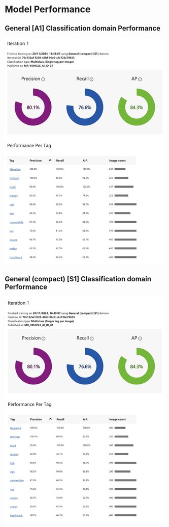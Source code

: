 # Model Performance

## General [A1] Classification domain Performance

![General A1 Performance](../images/General-A1-Performance.png)

## General (compact) [S1] Classification domain Performance

![General Compact S1 Performance](../images/General-compact-S1-Performance.png)
